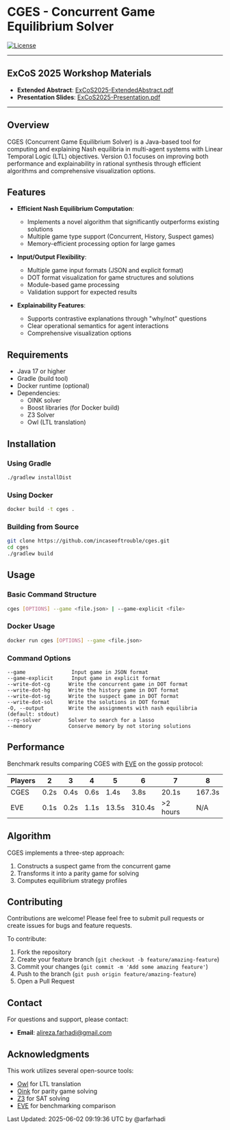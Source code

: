 # CGES - Concurrent Game Equilibrium Solver

[![License](https://img.shields.io/badge/license-MIT-blue.svg)](LICENSE)

---

## ExCoS 2025 Workshop Materials

- **Extended Abstract**: [ExCoS2025-ExtendedAbstract.pdf](https://github.com/incaseoftrouble/CGES/blob/master/ExCoS2025-ExtendedAbstract.pdf)
- **Presentation Slides**: [ExCoS2025-Presentation.pdf](https://github.com/incaseoftrouble/CGES/blob/master/ExCoS2025-Presentation.pdf)

---

## Overview

CGES (Concurrent Game Equilibrium Solver) is a Java-based tool for computing and explaining Nash equilibria in multi-agent systems with Linear Temporal Logic (LTL) objectives. Version 0.1 focuses on improving both performance and explainability in rational synthesis through efficient algorithms and comprehensive visualization options.

## Features

- **Efficient Nash Equilibrium Computation**:
  - Implements a novel algorithm that significantly outperforms existing solutions
  - Multiple game type support (Concurrent, History, Suspect games)
  - Memory-efficient processing option for large games

- **Input/Output Flexibility**:
  - Multiple game input formats (JSON and explicit format)
  - DOT format visualization for game structures and solutions
  - Module-based game processing
  - Validation support for expected results

- **Explainability Features**:
  - Supports contrastive explanations through "why/not" questions
  - Clear operational semantics for agent interactions
  - Comprehensive visualization options

## Requirements

- Java 17 or higher
- Gradle (build tool)
- Docker runtime (optional)
- Dependencies:
  - OINK solver
  - Boost libraries (for Docker build)
  - Z3 Solver
  - Owl (LTL translation)

## Installation

### Using Gradle
```bash
./gradlew installDist
```

### Using Docker
```bash
docker build -t cges .
```

### Building from Source
```bash
git clone https://github.com/incaseoftrouble/cges.git
cd cges
./gradlew build
```

## Usage

### Basic Command Structure
```bash
cges [OPTIONS] --game <file.json> | --game-explicit <file>
```

### Docker Usage
```bash
docker run cges [OPTIONS] --game <file.json>
```

### Command Options
```
--game               Input game in JSON format
--game-explicit      Input game in explicit format
--write-dot-cg      Write the concurrent game in DOT format
--write-dot-hg      Write the history game in DOT format
--write-dot-sg      Write the suspect game in DOT format
--write-dot-sol     Write the solutions in DOT format
-O, --output        Write the assignments with nash equilibria (default: stdout)
--rg-solver         Solver to search for a lasso
--memory            Conserve memory by not storing solutions
```

## Performance

Benchmark results comparing CGES with [EVE](https://github.com/eve-mas/eve-parity) on the gossip protocol:

| Players | 2    | 3    | 4    | 5     | 6      | 7       | 8       |
|---------|------|------|------|--------|---------|----------|----------|
| CGES    | 0.2s | 0.4s | 0.6s | 1.4s  | 3.8s   | 20.1s   | 167.3s  |
| EVE     | 0.1s | 0.2s | 1.1s | 13.5s | 310.4s | >2 hours | N/A     |

## Algorithm

CGES implements a three-step approach:
1. Constructs a suspect game from the concurrent game
2. Transforms it into a parity game for solving
3. Computes equilibrium strategy profiles

## Contributing

Contributions are welcome! Please feel free to submit pull requests or create issues for bugs and feature requests.

To contribute:
1. Fork the repository
2. Create your feature branch (`git checkout -b feature/amazing-feature`)
3. Commit your changes (`git commit -m 'Add some amazing feature'`)
4. Push to the branch (`git push origin feature/amazing-feature`)
5. Open a Pull Request


## Contact

For questions and support, please contact:
- **Email**: alireza.farhadi@gmail.com

## Acknowledgments

This work utilizes several open-source tools:
- [Owl](https://github.com/owl-toolkit/owl) for LTL translation
- [Oink](https://github.com/trolando/oink) for parity game solving
- [Z3](https://github.com/Z3Prover/z3) for SAT solving
- [EVE](https://github.com/eve-mas/eve-parity) for benchmarking comparison


Last Updated: 2025-06-02 09:19:36 UTC by @arfarhadi
